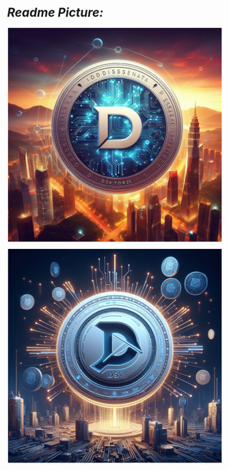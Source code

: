 # ***Readme Picture:***
<p align="center">
<img src="https://raw.githubusercontent.com/Armegas/Data-Science-Xtreme-DSX/main/picture/DSX_1.jpg"  height=500>
</p>  


<p align="center">
<img src="https://raw.githubusercontent.com/Armegas/Data-Science-Xtreme-DSX/main/picture/DSX_2.jpg" height=500
</p>


  <p align="center">
<img src="" height=500
</p>


  <p align="center">
<img src="" height=500
</p>
  
